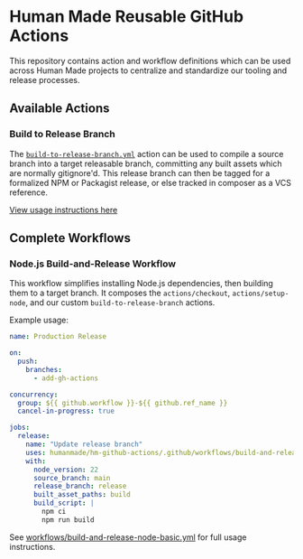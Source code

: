 # Human Made Reusable GitHub Actions

This repository contains action and workflow definitions which can be used across Human Made projects to centralize and standardize our tooling and release processes.

## Available Actions

### Build to Release Branch

The [`build-to-release-branch.yml`](./actions/build-to-release-branch/action.yml) action can be used to compile a source branch into a target releasable branch, committing any built assets which are normally gitignore'd. This release branch can then be tagged for a formalized NPM or Packagist release, or else tracked in composer as a VCS reference.

[View usage instructions here](./actions/build-to-release-branch/)

## Complete Workflows

### Node.js Build-and-Release Workflow

This workflow simplifies installing Node.js dependencies, then building them to a target branch. It composes the `actions/checkout`, `actions/setup-node`, and our custom `build-to-release-branch` actions.

Example usage:

```yml
name: Production Release

on:
  push:
    branches:
      - add-gh-actions

concurrency:
  group: ${{ github.workflow }}-${{ github.ref_name }}
  cancel-in-progress: true

jobs:
  release:
    name: "Update release branch"
    uses: humanmade/hm-github-actions/.github/workflows/build-and-release-node-basic.yml@e9d83e785d128a9b49b0e85f02643dae73574900
    with:
      node_version: 22
      source_branch: main
      release_branch: release
      built_asset_paths: build
      build_script: |
        npm ci
        npm run build
```
See [workflows/build-and-release-node-basic.yml](./workflows/build-and-release-node-basic.yml) for full usage instructions.
